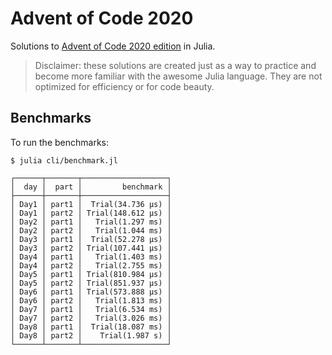 # Advent of Code 2020

Solutions to [Advent of Code 2020 edition](https://adventofcode.com/2020) in Julia.

> Disclaimer: these solutions are created just as a way to practice and become more familiar
with the awesome Julia language. They are not optimized for efficiency or for code beauty.

## Benchmarks

To run the benchmarks:

    $ julia cli/benchmark.jl

```
┌──────┬───────┬───────────────────┐
│  day │  part │         benchmark │
├──────┼───────┼───────────────────┤
│ Day1 │ part1 │  Trial(34.736 μs) │
│ Day1 │ part2 │ Trial(148.612 μs) │
│ Day2 │ part1 │   Trial(1.297 ms) │
│ Day2 │ part2 │   Trial(1.044 ms) │
│ Day3 │ part1 │  Trial(52.278 μs) │
│ Day3 │ part2 │ Trial(107.441 μs) │
│ Day4 │ part1 │   Trial(1.403 ms) │
│ Day4 │ part2 │   Trial(2.755 ms) │
│ Day5 │ part1 │ Trial(810.984 μs) │
│ Day5 │ part2 │ Trial(851.937 μs) │
│ Day6 │ part1 │ Trial(573.888 μs) │
│ Day6 │ part2 │   Trial(1.813 ms) │
│ Day7 │ part1 │   Trial(6.534 ms) │
│ Day7 │ part2 │   Trial(3.026 ms) │
│ Day8 │ part1 │  Trial(18.087 ms) │
│ Day8 │ part2 │    Trial(1.987 s) │
└──────┴───────┴───────────────────┘

```
